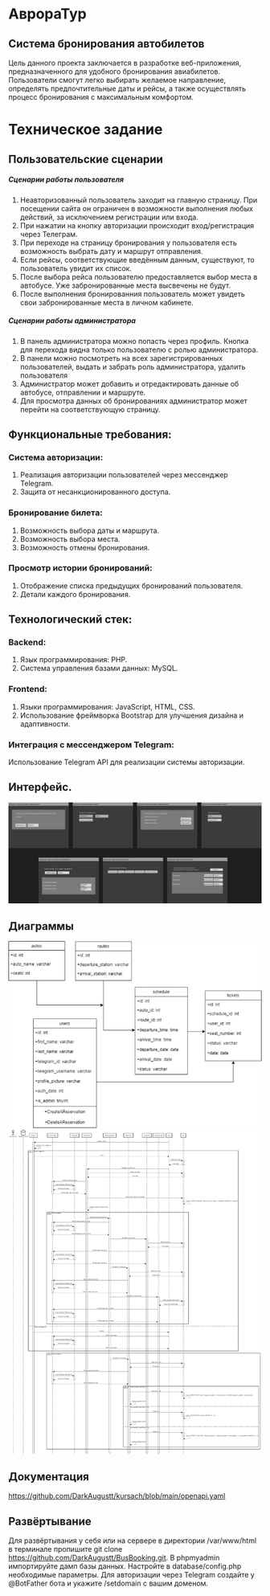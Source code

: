 # АврораТур

## Система бронирования автобилетов
Цель данного проекта заключается в разработке веб-приложения, предназначенного для удобного бронирования авиабилетов. Пользователи смогут легко выбирать желаемое направление, определять предпочтительные даты и рейсы, а также осуществлять процесс бронирования с максимальным комфортом.
# Техническое задание

## Пользовательские сценарии
##### Сценарии работы пользователя
1. Неавторизованный пользователь заходит на главную страницу. При посещении сайта он ограничен в возможности выполнения любых действий, за исключением регистрации или входа.
2. При нажатии на кнопку авторизации происходит вход/регистрация через Телеграм. 
3. При переходе на страницу бронирования у пользователя есть возможность выбрать дату и маршрут отправления.
4. Если рейсы, соответствующие введённым данным, существуют, то пользователь увидит их список.
5. После выбора рейса пользователю предоставляется выбор места в автобусе. Уже забронированные места высвечены не будут.
6. После выполнения бронированния пользователь может увидеть свои забронированные места в личном кабинете.
##### Сценарии работы администратора
1. В панель администратора можно попасть через профиль. Кнопка для перехода видна только пользователю с ролью администратора.
2. В панели можно посмотреть на всех зарегистрированных пользователей, выдать и забрать роль администратора, удалить пользователя
3. Администратор может добавить и отредактировать данные об автобусе, отправлении и маршруте.
4. Для просмотра данных об бронированиях администратор может перейти на соответствующую страницу.
## Функциональные требования:
### Система авторизации:
1. Реализация авторизации пользователей через мессенджер Telegram.
2. Защита от несанкционированного доступа.
### Бронирование билета:
1. Возможность выбора даты и маршрута.
2. Возможность выбора места.
3. Возможность отмены бронирования.
### Просмотр истории бронирований:
1. Отображение списка предыдущих бронирований пользователя.
2. Детали каждого бронирования.
## Технологический стек:
### Backend:
1. Язык программирования: PHP.
2. Система управления базами данных: MySQL.
### Frontend:
1. Языки программирования: JavaScript, HTML, CSS.
2. Использование фреймворка Bootstrap для улучшения дизайна и адаптивности.
### Интеграция с мессенджером Telegram:
 Использование Telegram API для реализации системы авторизации.
## Интерфейс.
![Изображение](https://github.com/DarkAugustt/kursach/blob/main/Интерфейс.png)
## Диаграммы
![Изображение](https://github.com/DarkAugustt/kursach/blob/main/diagram.jpg)
![Изображение](https://github.com/DarkAugustt/kursach/blob/main/umldiag.png)
## Документация
https://github.com/DarkAugustt/kursach/blob/main/openapi.yaml
## Развёртывание 
Для развёртывания у себя или на сервере в директории /var/www/html в терминале пропишите git clone https://github.com/DarkAugustt/BusBooking.git. В phpmyadmin импортируйте дамп базы данных. Настройте в database/config.php необходимые параметры. Для авторизации через Telegram создайте у @BotFather бота и укажите /setdomain с вашим доменом.
